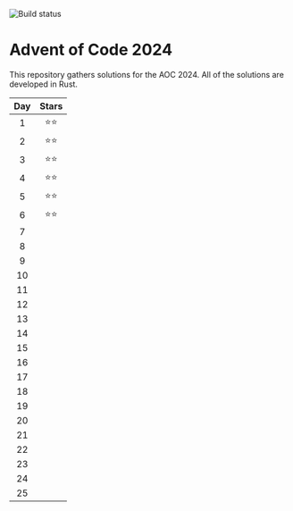 ![Build status](https://github.com/mmacz/aoc/actions/workflows/aoc2024.yml/badge.svg)

# Advent of Code 2024

This repository gathers solutions for the AOC 2024. All of the solutions are developed in Rust.

| Day | Stars |
| :---: | :---: |
| 1  | ⭐⭐ |
| 2  | ⭐⭐ |
| 3  | ⭐⭐ |
| 4  | ⭐⭐ |
| 5  | ⭐⭐ |
| 6  | ⭐⭐ |
| 7  |      |
| 8  |      |
| 9  |      |
| 10 |      |
| 11 |      |
| 12 |      |
| 13 |      |
| 14 |      |
| 15 |      |
| 16 |      |
| 17 |      |
| 18 |      |
| 19 |      |
| 20 |      |
| 21 |      |
| 22 |      |
| 23 |      |
| 24 |      |
| 25 |      |


